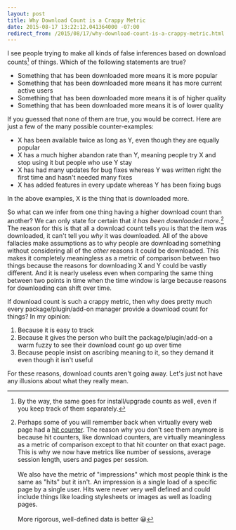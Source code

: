 ```yaml
---
layout: post
title: Why Download Count is a Crappy Metric
date: 2015-08-17 13:22:12.041364000 -07:00
redirect_from: /2015/08/17/why-download-count-is-a-crappy-metric.html
---
```


I see people trying to make all kinds of false inferences based on download counts[^1] of things. Which of the following statements are true?

* Something that has been downloaded more means it is more popular
* Something that has been downloaded more means it has more current active users
* Something that has been downloaded more means it is of higher quality
* Something that has been downloaded more means it is of lower quality

If you guessed that none of them are true, you would be correct. Here are just a few of the many possible counter-examples:

* X has been available twice as long as Y, even though they are equally popular
* X has a much higher abandon rate than Y, meaning people try X and stop using it but people who use Y stay
* X has had many updates for bug fixes whereas Y was written right the first time and hasn't needed many fixes
* X has added features in every update whereas Y has been fixing bugs

In the above examples, X is the thing that is downloaded more.

So what can we infer from one thing having a higher download count than another? We can only state for certain that *it has been downloaded more.*[^2] The reason for this is that all a download count tells you is that the item was downloaded, it can't tell you *why* it was downloaded. All of the above fallacies make assumptions as to why people are downloading something without considering all of the *other* reasons it could be downloaded. This makes it completely meaningless as a metric of comparison between two things because the reasons for downloading X and Y could be vastly different. And it is nearly useless even when comparing the same thing between two points in time when the time window is large because reasons for downloading can shift over time.

If download count is such a crappy metric, then why does pretty much every package/plugin/add-on manager provide a download count for things? In my opinion:

1. Because it is easy to track
1. Because it gives the person who built the package/plugin/add-on a warm fuzzy to see their download count go up over time
1. Because people insist on ascribing meaning to it, so they demand it even though it isn't useful

For these reasons, download counts aren't going away. Let's just not have any illusions about what they really mean.

[^1]: By the way, the same goes for install/upgrade counts as well, even if you keep track of them separately.
[^2]: Perhaps some of you will remember back when virtually every web page had a [hit counter][hit-counter]. The reason why you don't see them anymore is because hit counters, like download counters, are virtually meaningless as a metric of comparison except to that hit counter on that exact page. This is why we now have metrics like number of sessions, average session length, users and pages per session.<br/><br/>We also have the metric of "impressions" which most people think is the same as "hits" but it isn't. An impression is a single load of a specific page by a single user. Hits were never very well defined and could include things like loading stylesheets or images as well as loading pages.<br/><br/>More rigorous, well-defined data is better :grinning:

[hit-counter]: https://en.wikipedia.org/wiki/Web_counter
